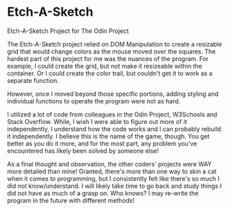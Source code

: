 # Etch-A-Sketch
Etch-A-Sketch Project for The Odin Project

The Etch-A-Sketch project relied on DOM Manipulation to create a resizable grid that would change colors as the mouse moved over the squares.  The hardest part of this project for me was the nuances of the program. For example, I could create the grid, but not make it resizeable within the container. Or I could create the color trail, but couldn't get it to work as a separate function.

However, once I moved beyond those specific portions, adding styling and individual functions to operate the program were not as hard.

I utilized a lot of code from colleagues in the Odin Project, W3Schools and Stack Overflow. While, I wish I were able to figure out more of it independently, I understand how the code works and I can probably rebuild it independently. I believe this is the name of the game, though. You get better as you do it more, and for the most part, any problem you've encountered has likely been solved by someone else!

As a final thought and observation, the other coders' projects were WAY more detailed than mine! Granted, there's more than one way to skin a cat when it comes to programming, but I consistently felt like there's so much I did not know/understand. I will likely take time to go back and study things I did not have as much of a grasp on. Who knows? I may re-write the program in the future with different methods!

